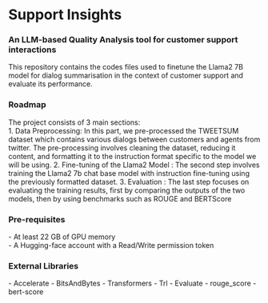 <h1> Support Insights </h1>
<h3> An LLM-based Quality Analysis tool for customer support interactions </h3>

This repository contains the codes files used to finetune the Llama2 7B model for dialog summarisation in the context of customer support and evaluate its performance.

<h3> Roadmap </h3>
The project consists of 3 main sections:
<br>
  1. Data Preprocessing: In this part, we pre-processed the TWEETSUM dataset which contains various dialogs between customers and agents from twitter. The pre-processing involves cleaning the dataset, reducing it content, and formatting it to the instruction format specific to the model we will be using. 
  2. Fine-tuning of the Llama2 Model : The second step involves training the Llama2 7b chat base model with instruction fine-tuning using the previously formatted dataset.
  3. Evaluation : The last step focuses on evaluating the training results, first by comparing the outputs of the two models, then by using benchmarks such as ROUGE  and BERTScore

<h3> Pre-requisites </h3>
- At least 22 GB of GPU memory <br>
- A Hugging-face account with a Read/Write permission token

<h3> External Libraries </h3>
- Accelerate
- BitsAndBytes
- Transformers 
- Trl
- Evaluate
- rouge_score
- bert-score

